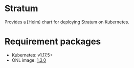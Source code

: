 # Stratum

Provides a [Helm] chart for deploying Stratum on Kubernetes.

# Requirement packages 
- Kubernetes: v1.17.5+
- ONL image: [1.3.0](https://github.com/opennetworkinglab/OpenNetworkLinux/releases)
